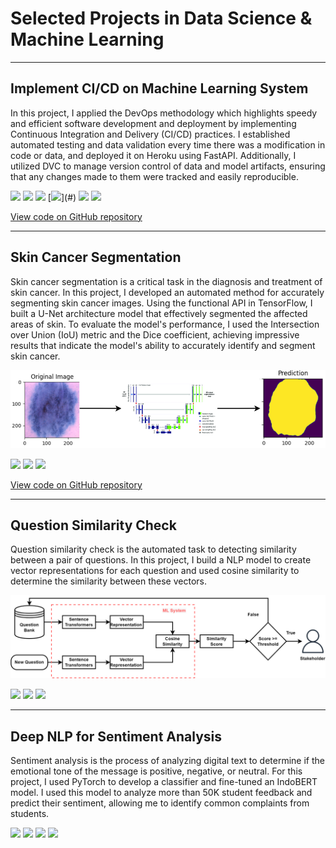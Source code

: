 # Selected Projects in Data Science & Machine Learning

---

## Implement CI/CD on Machine Learning System
In this project, I applied the DevOps methodology which highlights speedy and efficient software development and deployment by implementing Continuous Integration and Delivery (CI/CD) practices. I established automated testing and data validation every time there was a modification in code or data, and deployed it on Heroku using FastAPI. Additionally, I utilized DVC to manage version control of data and model artifacts, ensuring that any changes made to them were tracked and easily reproducible.

[![](https://img.shields.io/badge/Python-white?logo=Python)](#) [![](https://img.shields.io/badge/DVC-white?logo=DVC)](#) [![](https://img.shields.io/badge/FastAPI-white?logo=fastapi)](#) [![](https://img.shields.io/badge/Heroku-white?)](#) [![](https://img.shields.io/badge/scikit_learn-white?logo=scikit-learn)](#) [![](https://img.shields.io/badge/GitHub_Actions-white?logo=github)](#)

[View code on GitHub repository](https://github.com/rfajri27/deploy-model-on-heroku)

---

## Skin Cancer Segmentation

Skin cancer segmentation is a critical task in the diagnosis and treatment of skin cancer. In this project, I developed an automated method for accurately segmenting skin cancer images. Using the functional API in TensorFlow, I built a U-Net architecture model that effectively segmented the affected areas of skin. To evaluate the model's performance, I used the Intersection over Union (IoU) metric and the Dice coefficient, achieving impressive results that indicate the model's ability to accurately identify and segment skin cancer.

<img src="images/skin-cancer-segmentation.png?raw=true"/>

[![](https://img.shields.io/badge/Python-white?logo=Python)](#) [![](https://img.shields.io/badge/Jupyter-white?logo=Jupyter)](#) [![](https://img.shields.io/badge/TensorFlow-white?logo=tensorflow)](#)

[View code on GitHub repository](https://github.com/rfajri27/skin-cancer-segmentation)

---

## Question Similarity Check

Question similarity check is the automated task to detecting similarity between a pair of questions. In this project, I build a NLP model to create vector representations for each question and used cosine similarity to determine the similarity between these vectors.

<img src="images/quastion-similarity.png?raw=true"/>

[![](https://img.shields.io/badge/Python-white?logo=Python)](#) [![](https://img.shields.io/badge/Jupyter-white?logo=Jupyter)](#) [![](https://img.shields.io/badge/HuggingFace_Transformers-white?logo=huggingface)](#)

---

## Deep NLP for Sentiment Analysis

Sentiment analysis is the process of analyzing digital text to determine if the emotional tone of the message is positive, negative, or neutral. For this project, I used PyTorch to develop a classifier and fine-tuned an IndoBERT model. I used this model to analyze more than 50K student feedback and predict their sentiment, allowing me to identify common complaints from students.

[![](https://img.shields.io/badge/Python-white?logo=Python)](#) [![](https://img.shields.io/badge/Jupyter-white?logo=Jupyter)](#) [![](https://img.shields.io/badge/PyTorch-white?logo=pytorch)](#) [![](https://img.shields.io/badge/HuggingFace_Transformers-white?logo=huggingface)](#)
